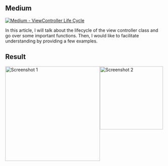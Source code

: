 ## Medium

[![Medium - ViewController Life Cycle](https://github-readme-medium.vercel.app/?username=muazzezaydin)]([https://medium.com/@muazzezaydin](https://muazzezaydin.medium.com/ios-uiviewcontroller-life-cycle-a61c8b295a74))

In this article, I will talk about the lifecycle of the view controller class and go over some important functions. Then, I would like to facilitate understanding by providing a few examples.


## Result


<div style="display: flex; align-items: flex-start;">
  <img width="300" alt="Screenshot 1" src="https://github.com/MuazzezA/iOS_Learning_Journey/assets/64336826/c641b01f-cffe-4338-821a-7c8351582423">
  <img width="200" alt="Screenshot 2" src="https://github.com/MuazzezA/iOS_Learning_Journey/assets/64336826/46d8a441-756b-4abe-a2dd-ed69509b028e">
</div>

